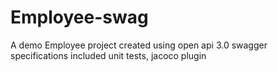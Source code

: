 # Employee-swag
A demo Employee project created using open api 3.0 swagger specifications
included unit tests, jacoco plugin
